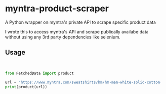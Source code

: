 # myntra-product-scraper
A Python wrapper on myntra's private API to scrape specific product data


I wrote this to access myntra's API and scrape publically availabe data without using any 3rd party dependencies like selenium.

<h2>Usage</h2>
<br />

```python
from FetchedData import product

url = "https://www.myntra.com/sweatshirts/hm/hm-men-white-solid-cotton-hoodie/13503944/buy"  # product link
print(product(url))

